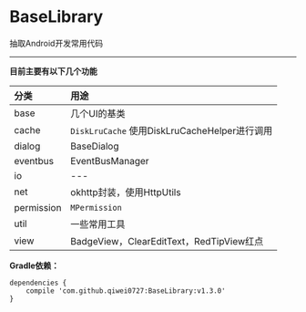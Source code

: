 # BaseLibrary
抽取Android开发常用代码

---
**目前主要有以下几个功能**

|分类|用途|
|:--|:--|
| base | 几个UI的基类 |
| cache | `DiskLruCache` 使用DiskLruCacheHelper进行调用 |
| dialog | BaseDialog | 
| eventbus | EventBusManager | 
| io | --- | 
| net | okhttp封装，使用HttpUtils | 
| permission | `MPermission` | 
| util | 一些常用工具 | 
| view | BadgeView，ClearEditText，RedTipView红点 | 


**Gradle依赖：**

```
dependencies {
	compile 'com.github.qiwei0727:BaseLibrary:v1.3.0'
}
```
